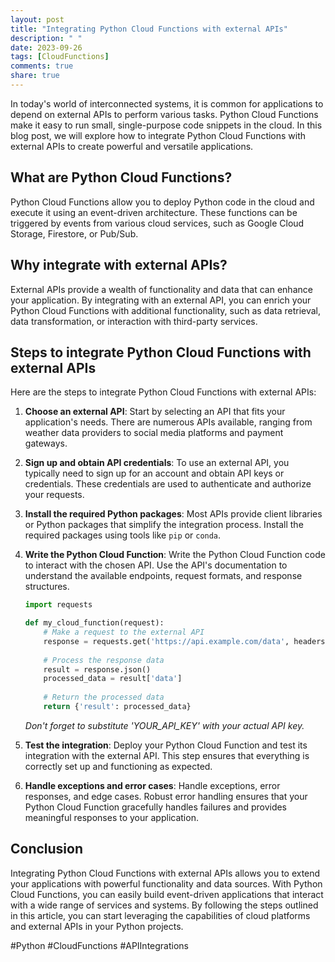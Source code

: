 ```yaml
---
layout: post
title: "Integrating Python Cloud Functions with external APIs"
description: " "
date: 2023-09-26
tags: [CloudFunctions]
comments: true
share: true
---
```


In today's world of interconnected systems, it is common for applications to depend on external APIs to perform various tasks. Python Cloud Functions make it easy to run small, single-purpose code snippets in the cloud. In this blog post, we will explore how to integrate Python Cloud Functions with external APIs to create powerful and versatile applications.

## What are Python Cloud Functions?

Python Cloud Functions allow you to deploy Python code in the cloud and execute it using an event-driven architecture. These functions can be triggered by events from various cloud services, such as Google Cloud Storage, Firestore, or Pub/Sub.

## Why integrate with external APIs?

External APIs provide a wealth of functionality and data that can enhance your application. By integrating with an external API, you can enrich your Python Cloud Functions with additional functionality, such as data retrieval, data transformation, or interaction with third-party services.

## Steps to integrate Python Cloud Functions with external APIs

Here are the steps to integrate Python Cloud Functions with external APIs:

1. **Choose an external API**: Start by selecting an API that fits your application's needs. There are numerous APIs available, ranging from weather data providers to social media platforms and payment gateways.

2. **Sign up and obtain API credentials**: To use an external API, you typically need to sign up for an account and obtain API keys or credentials. These credentials are used to authenticate and authorize your requests.

3. **Install the required Python packages**: Most APIs provide client libraries or Python packages that simplify the integration process. Install the required packages using tools like `pip` or `conda`.

4. **Write the Python Cloud Function**: Write the Python Cloud Function code to interact with the chosen API. Use the API's documentation to understand the available endpoints, request formats, and response structures.

   ```python
   import requests
   
   def my_cloud_function(request):
       # Make a request to the external API
       response = requests.get('https://api.example.com/data', headers={'Authorization': 'Bearer YOUR_API_KEY'})
       
       # Process the response data
       result = response.json()
       processed_data = result['data']
       
       # Return the processed data
       return {'result': processed_data}
   ```

   *Don't forget to substitute 'YOUR_API_KEY' with your actual API key.*

5. **Test the integration**: Deploy your Python Cloud Function and test its integration with the external API. This step ensures that everything is correctly set up and functioning as expected.

6. **Handle exceptions and error cases**: Handle exceptions, error responses, and edge cases. Robust error handling ensures that your Python Cloud Function gracefully handles failures and provides meaningful responses to your application.

## Conclusion

Integrating Python Cloud Functions with external APIs allows you to extend your applications with powerful functionality and data sources. With Python Cloud Functions, you can easily build event-driven applications that interact with a wide range of services and systems. By following the steps outlined in this article, you can start leveraging the capabilities of cloud platforms and external APIs in your Python projects.

#Python #CloudFunctions #APIIntegrations